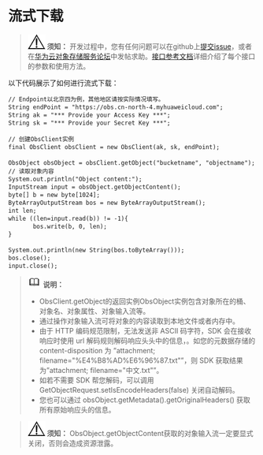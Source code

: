 # 流式下载<a name="obs_21_0702"></a>

>![](public_sys-resources/icon-notice.gif) **须知：** 
>开发过程中，您有任何问题可以在github上[提交issue](https://github.com/huaweicloud/huaweicloud-sdk-java-obs/issues)，或者在[华为云对象存储服务论坛](https://bbs.huaweicloud.com/forum/forum-620-1.html)中发帖求助。[接口参考文档](https://obssdk.obs.cn-north-1.myhuaweicloud.com/apidoc/cn/java/index.html)详细介绍了每个接口的参数和使用方法。

以下代码展示了如何进行流式下载：

```
// Endpoint以北京四为例，其他地区请按实际情况填写。
String endPoint = "https://obs.cn-north-4.myhuaweicloud.com";
String ak = "*** Provide your Access Key ***";
String sk = "*** Provide your Secret Key ***";

// 创建ObsClient实例
final ObsClient obsClient = new ObsClient(ak, sk, endPoint);

ObsObject obsObject = obsClient.getObject("bucketname", "objectname");
// 读取对象内容
System.out.println("Object content:");
InputStream input = obsObject.getObjectContent();
byte[] b = new byte[1024];
ByteArrayOutputStream bos = new ByteArrayOutputStream(); 
int len;
while ((len=input.read(b)) != -1){
       bos.write(b, 0, len);
}
 
System.out.println(new String(bos.toByteArray()));
bos.close();
input.close();
```

>![](public_sys-resources/icon-note.gif) **说明：** 
>-   ObsClient.getObject的返回实例ObsObject实例包含对象所在的桶、对象名、对象属性、对象输入流等。
>-   通过操作对象输入流可将对象的内容读取到本地文件或者内存中。
>-   由于 HTTP 编码规范限制，无法发送非 ASCII 码字符，SDK 会在接收响应时使用 url 解码规则解码响应头头中的信息，。如您的元数据存储的 content-disposition 为 ”attachment; filename="%E4%B8%AD%E6%96%87.txt"”，则 SDK 获取结果为”attachment; filename="中文.txt"”。
>-   如若不需要 SDK 帮您解码，可以调用 GetObjectRequest.setIsEncodeHeaders\(false\) 关闭自动解码。
>-   您也可以通过 obsObject.getMetadata\(\).getOriginalHeaders\(\) 获取所有原始响应头的信息。

>![](public_sys-resources/icon-notice.gif) **须知：** 
>ObsObject.getObjectContent获取的对象输入流一定要显式关闭，否则会造成资源泄露。

